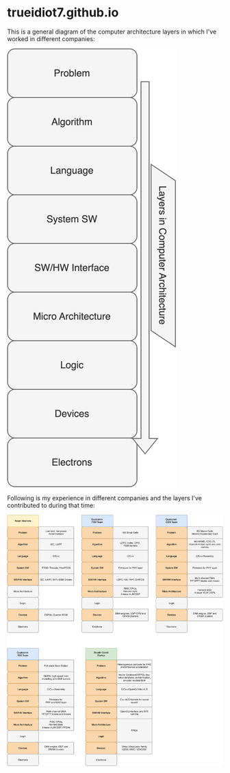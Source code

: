 # trueidiot7.github.io

This is a general diagram of the computer architecture layers in which I've worked in different companies:


![alt text](https://github.com/trueidiot7/trueidiot7.github.io/blob/main/Gen_Diag_svg.svg "general diagram")

Following is my experience in different companies and the layers I've contributed to during that time:

![alt text](https://github.com/trueidiot7/trueidiot7.github.io/blob/main/All_exp.svg "experience diagram")

